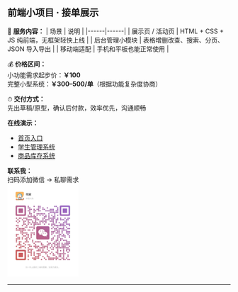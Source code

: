 ##  前端小项目 · 接单展示

🧰 **服务内容：**
| 场景 | 说明 |
|------|------|
| 展示页 / 活动页 | HTML + CSS + JS 纯前端，无框架轻快上线 |
| 后台管理小模块 | 表格增删改查、搜索、分页、JSON 导入导出 |
| 移动端适配 | 手机和平板也能正常使用 |

💰 **价格区间：**  
小功能需求起步价：**￥100**  
完整小型系统：**￥300–500/单**（根据功能复杂度协商）

⏱ **交付方式：**  
先出草稿/原型，确认后付款，效率优先，沟通顺畅

**在线演示：**  
- [首页入口](https://song199310.github.io/mini-admin-demos/)  
- [学生管理系统](https://song199310.github.io/mini-admin-demos/student-management.html)  
- [商品库存系统](https://song199310.github.io/mini-admin-demos/goods-stock.html)  

**联系我：**  
扫码添加微信 → 私聊需求  
<img src="https://raw.githubusercontent.com/song199310/mini-admin-demos/main/wechat-qrcode.jpg" width="160" alt="微信二维码" />

---
